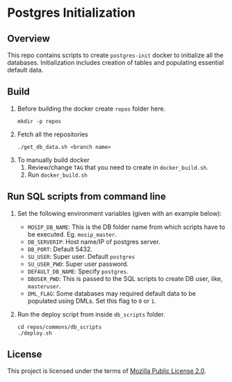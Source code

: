 # Postgres Initialization

## Overview
This repo contains scripts to create `postgres-init` docker to initialize all the databases. Initialization includes creation of tables and populating essential default data.

## Build
1. Before building the docker create `repos` folder here.
    ```
    mkdir -p repos
    ```
1. Fetch all the repositories 
    ```
    ./get_db_data.sh <branch name>
    ```
1. To manually build docker
    1. Review/change `TAG` that you need to create in `docker_build.sh`.
    1. Run `docker_build.sh`

## Run SQL scripts from command line
1. Set the following environment variables (given with an example below): 
    * `MOSIP_DB_NAME`: This is the DB folder name from which scripts have to be executed. Eg. `mosip_master`.
    * `DB_SERVERIP`: Host name/IP of postgres server.
    * `DB_PORT`: Default 5432.
    * `SU_USER`: Super user. Default `postgres`
    * `SU_USER_PWD`: Super user password.
    * `DEFAULT_DB_NAME`: Specify `postgres`.
    * `DBUSER_PWD`: This is passed to the SQL scripts to create DB user, like, `masteruser`.
    * `DML_FLAG`: Some databases may required default data to be populated using DMLs. Set this flag to `0` or `1`. 

1. Run the deploy script from inside `db_scripts` folder.
    ```
    cd repos/commons/db_scripts
    ./deploy.sh 
    ```

## License
This project is licensed under the terms of [Mozilla Public License 2.0](./LICENSE).


